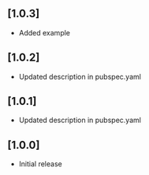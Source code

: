 ## [1.0.3]

* Added example


## [1.0.2]

* Updated description in pubspec.yaml


## [1.0.1]

* Updated description in pubspec.yaml


## [1.0.0]

* Initial release
